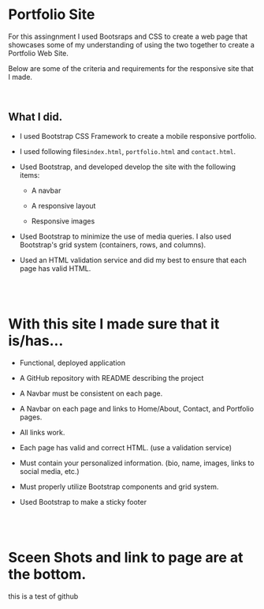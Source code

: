 # Portfolio Site

For this assingnment I used Bootsraps and CSS to create a web page that showcases some of my understanding of using the two together to create a Portfolio Web Site.

Below are some of the criteria and requirements for the responsive site that I made. 

<br>

## What I did.
* I used Bootstrap CSS Framework to create a mobile responsive portfolio.

* I used following files`index.html`, `portfolio.html` and `contact.html`.

* Used Bootstrap, and developed develop the site with the following items:

   * A navbar

   * A responsive layout

   * Responsive images

* Used Bootstrap to minimize the use of media queries. I also used Bootstrap's grid system (containers, rows, and columns).

* Used an HTML validation service and did my best to ensure that each page has valid HTML.

<br>
<br>

# With this site I made sure that it is/has...

* Functional, deployed application

* A GitHub repository with README describing the project

* A Navbar must be consistent on each page.

* A Navbar on each page and links to Home/About, Contact, and Portfolio pages.

* All links work.

* Each page has valid and correct HTML. (use a validation service)

* Must contain your personalized information. (bio, name, images, links to social media, etc.)

* Must properly utilize Bootstrap components and grid system.

* Used Bootstrap to make a sticky footer 


<br>
<br>

# Sceen Shots and link to page are at the bottom. 


this is a test of github
